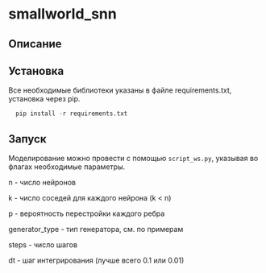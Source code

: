 # smallworld_snn
## Описание

## Установка
Все необходимые библиотеки указаны в файле requirements.txt, установка через pip.
```python
  pip install -r requirements.txt
```

## Запуск
Моделирование можно провести с помощью ```script_ws.py```, указывая во флагах необходимые параметры. 

n - число нейронов 

k - число соседей для каждого нейрона (k < n)

p - вероятность перестройки каждого ребра

generator_type - тип генератора, см. по примерам

steps - число шагов

dt - шаг интегрирования (лучше всего 0.1 или 0.01)

